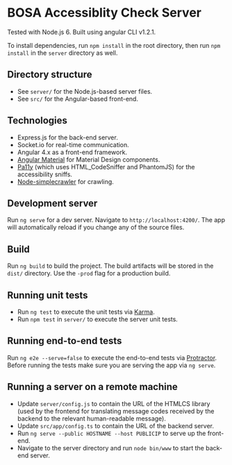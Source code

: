 # BOSA Accessiblity Check Server

Tested with Node.js 6. Built using angular CLI v1.2.1.

To install dependencies, run `npm install` in the root directory, then run `npm install` in the `server` directory as well.

## Directory structure

- See `server/` for the Node.js-based server files.
- See `src/` for the Angular-based front-end.

## Technologies

- Express.js for the back-end server.
- Socket.io for real-time communication.
- Angular 4.x as a front-end framework.
- [Angular Material](https://material.angular.io/) for Material Design components.
- [Pa11y](https://github.com/pa11y/pa11y) (which uses HTML_CodeSniffer and PhantomJS) for the accessibility sniffs.
- [Node-simplecrawler](https://github.com/cgiffard/node-simplecrawler) for crawling.

## Development server

Run `ng serve` for a dev server. Navigate to `http://localhost:4200/`. The app will automatically reload if you change any of the source files.

## Build

Run `ng build` to build the project. The build artifacts will be stored in the `dist/` directory. Use the `-prod` flag for a production build.

## Running unit tests

- Run `ng test` to execute the unit tests via [Karma](https://karma-runner.github.io).
- Run `npm test` in `server/` to execute the server unit tests.

## Running end-to-end tests

Run `ng e2e --serve=false` to execute the end-to-end tests via [Protractor](http://www.protractortest.org/).
Before running the tests make sure you are serving the app via `ng serve`.

## Running a server on a remote machine

- Update `server/config.js` to contain the URL of the HTMLCS library (used by the frontend for translating message codes received by the backend to the relevant human-readable message).
- Update `src/app/config.ts` to contain the URL of the backend server.
- Run `ng serve --public HOSTNAME --host PUBLICIP` to serve up the front-end.
- Navigate to the server directory and run `node bin/www` to start the back-end server.

